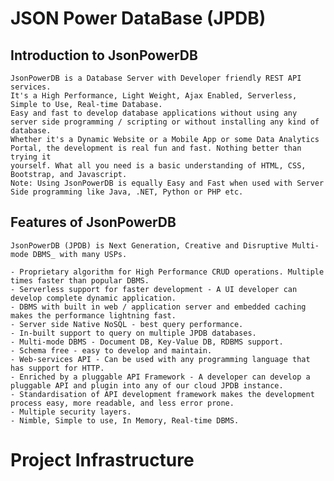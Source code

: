 # JSON Power DataBase (JPDB)
## Introduction to JsonPowerDB

    JsonPowerDB is a Database Server with Developer friendly REST API services. 
    It's a High Performance, Light Weight, Ajax Enabled, Serverless, Simple to Use, Real-time Database.
    Easy and fast to develop database applications without using any server side programming / scripting or without installing any kind of database.
    Whether it's a Dynamic Website or a Mobile App or some Data Analytics Portal, the development is real fun and fast. Nothing better than trying it
    yourself. What all you need is a basic understanding of HTML, CSS, Bootstrap, and Javascript.
    Note: Using JsonPowerDB is equally Easy and Fast when used with Server Side programming like Java, .NET, Python or PHP etc.
    
## Features of JsonPowerDB
    JsonPowerDB (JPDB) is Next Generation, Creative and Disruptive Multi-mode DBMS_ with many USPs.

    - Proprietary algorithm for High Performance CRUD operations. Multiple times faster than popular DBMS.
    - Serverless support for faster development - A UI developer can develop complete dynamic application.
    - DBMS with built in web / application server and embedded caching makes the performance lightning fast.
    - Server side Native NoSQL - best query performance.
    - In-built support to query on multiple JPDB databases.
    - Multi-mode DBMS - Document DB, Key-Value DB, RDBMS support.
    - Schema free - easy to develop and maintain.
    - Web-services API - Can be used with any programming language that has support for HTTP.
    - Enriched by a pluggable API Framework - A developer can develop a pluggable API and plugin into any of our cloud JPDB instance.
    - Standardisation of API development framework makes the development process easy, more readable, and less error prone.
    - Multiple security layers.
    - Nimble, Simple to use, In Memory, Real-time DBMS.
   
# Project Infrastructure

